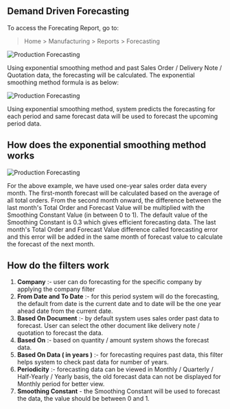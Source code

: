 ## Demand Driven Forecasting

To access the Forecating Report, go to:

> Home > Manufacturing > Reports > Forecasting

![Production Forecasting](https://docs.erpnext.com/files/production-forecasting-using-sales-order.png)

Using exponential smoothing method and past Sales Order / Delivery Note / Quotation data, the forecasting will be calculated. The exponential smoothing method formula is as below:

![Production Forecasting](https://docs.erpnext.com/files/exponential-smoothing-formula.png)

Using exponential smoothing method, system predicts the forecasting for each period and same forecast data will be used to forecast the upcoming period data.

## How does the exponential smoothing method works

![Production Forecasting](https://docs.erpnext.com/files/exponential-smoothing-formula-explain.png)

For the above example, we have used one-year sales order data every month. The first-month forecast will be calculated based on the average of all total orders. From the second month onward, the difference between the last month's Total Order and Forecast Value will be multiplied with the Smoothing Constant Value (in between 0 to 1). The default value of the Smoothing Constant is 0.3 which gives efficient forecasting data. The last month's Total Order and Forecast Value difference called forecasting error and this error will be added in the same month of forecast value to calculate the forecast of the next month.

## How do the filters work

1.  **Company** :- user can do forecasting for the specific company by applying the company filter
2.  **From Date and To Date** :- for this period system will do the forecasting, the default from date is the current date and to date will be the one year ahead date from the current date.
3.  **Based On Document** :- by default system uses sales order past data to forecast. User can select the other document like delivery note / quotation to forecast the data.
4.  **Based On** :- based on quantity / amount system shows the forecast data.
5.  **Based On Data ( in years )** :- for forecasting requires past data, this filter helps system to check past data for number of years.
6.  **Periodicity** :- forecasting data can be viewed in Monthly / Quarterly / Half-Yearly / Yearly basis, the old forecast data can not be displayed for Monthly period for better view.
7.  **Smoothing Constant** - the Smoothing Constant will be used to forecast the data, the value should be between 0 and 1.